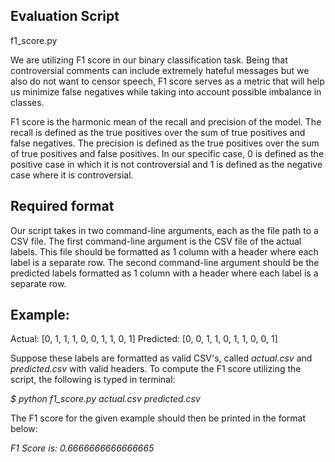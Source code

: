 ## Evaluation Script

f1_score.py

We are utilizing F1 score in our binary classification task. Being that controversial comments can include extremely hateful messages but we also do not want to censor speech, F1 score serves as a metric that will help us minimize false negatives while taking into account possible imbalance in classes. 

F1 score is the harmonic mean of the recall and precision of the model. The recall is defined as the true positives over the sum of true positives and false negatives. The precision is defined as the true positives over the sum of true positives and false positives. In our specific case, 0 is defined as the positive case in which it is not controversial and 1 is defined as the negative case where it is controversial. 

## Required format

Our script takes in two command-line arguments, each as the file path to a CSV file. The first command-line argument is the CSV file of the actual labels. This file should be formatted as 1 column with a header where each label is a separate row. The second command-line argument should be the predicted labels formatted as 1 column with a header where each label is a separate row. 
## Example:

Actual: [0, 1, 1, 1, 0, 0, 1, 1, 0, 1]
Predicted: [0, 0, 1, 1, 0, 1, 1, 0, 0, 1]

Suppose these labels are formatted as valid CSV's, called *actual.csv* and *predicted.csv* with valid headers. To compute the F1 score utilizing the script, the following is typed in terminal:

*$ python f1_score.py actual.csv predicted.csv*

The F1 score for the given example should then be printed in the format below:

*F1 Score is: 0.6666666666666665*